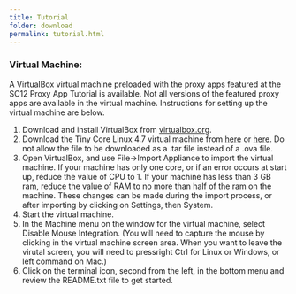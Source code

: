 ```yaml
---
title: Tutorial
folder: download
permalink: tutorial.html
---
```


### Virtual Machine:

A VirtualBox virtual machine preloaded with the proxy apps featured at the SC12 Proxy App Tutorial is available. Not all versions of the featured proxy apps are available in the virtual machine. Instructions for setting up the virtual machine are below.

1.  Download and install VirtualBox from [virtualbox.org](https://www.virtualbox.org/wiki/Downloads).
2.  Download the Tiny Core Linux 4.7 virtual machine from [here](http://mantevo.org/downloads/ProxyAppTutorialSC12.ova) or [here](https://software.sandia.gov/mantevo/ProxyAppTutorialSC12.ova). Do not allow the file to be downloaded as a .tar file instead of a .ova file.
3.  Open VirtualBox, and use File->Import Appliance to import the virtual machine. If your machine has only one core, or if an error occurs at start up, reduce the value of CPU to 1\. If your machine has less than 3 GB ram, reduce the value of RAM to no more than half of the ram on the machine. These changes can be made during the import process, or after importing by clicking on Settings, then System.
4.  Start the virtual machine.
5.  In the Machine menu on the window for the virtual machine, select Disable Mouse Integration. (You will need to capture the mouse by clicking in the virtual machine screen area. When you want to leave the virutal screen, you will need to pressright Ctrl for Linux or Windows, or left command on Mac.)
6.  Click on the terminal icon, second from the left, in the bottom menu and review the README.txt file to get started.